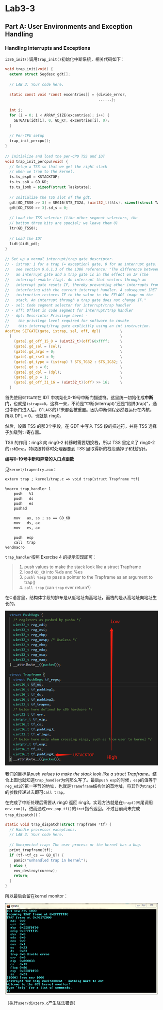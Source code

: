 # Lab3-3

## Part A: User Environments and Exception Handling

### Handling Interrupts and Exceptions

`i386_init()`调用`trap_init()`初始化中断系统，相关代码如下：

```c
void trap_init(void) {
  extern struct Segdesc gdt[];

  // LAB 3: Your code here.

  static const void *const excentries[] = {divide_error,
                                           ......};

  int i;
  for (i = 0; i < ARRAY_SIZE(excentries); i++) {
    SETGATE(idt[i], 0, GD_KT, excentries[i], 0);
  }

  // Per-CPU setup
  trap_init_percpu();
}

// Initialize and load the per-CPU TSS and IDT
void trap_init_percpu(void) {
  // Setup a TSS so that we get the right stack
  // when we trap to the kernel.
  ts.ts_esp0 = KSTACKTOP;
  ts.ts_ss0 = GD_KD;
  ts.ts_iomb = sizeof(struct Taskstate);

  // Initialize the TSS slot of the gdt.
  gdt[GD_TSS0 >> 3] = SEG16(STS_T32A, (uint32_t)(&ts), sizeof(struct Taskstate) - 1, 0);
  gdt[GD_TSS0 >> 3].sd_s = 0;

  // Load the TSS selector (like other segment selectors, the
  // bottom three bits are special; we leave them 0)
  ltr(GD_TSS0);

  // Load the IDT
  lidt(&idt_pd);
}

// Set up a normal interrupt/trap gate descriptor.
// - istrap: 1 for a trap (= exception) gate, 0 for an interrupt gate.
//   see section 9.6.1.3 of the i386 reference: "The difference between
//   an interrupt gate and a trap gate is in the effect on IF (the
//   interrupt-enable flag). An interrupt that vectors through an
//   interrupt gate resets IF, thereby preventing other interrupts from
//   interfering with the current interrupt handler. A subsequent IRET
//   instruction restores IF to the value in the EFLAGS image on the
//   stack. An interrupt through a trap gate does not change IF."
// - sel: Code segment selector for interrupt/trap handler
// - off: Offset in code segment for interrupt/trap handler
// - dpl: Descriptor Privilege Level -
//	  the privilege level required for software to invoke
//	  this interrupt/trap gate explicitly using an int instruction.
#define SETGATE(gate, istrap, sel, off, dpl)         \
  {                                                  \
    (gate).gd_off_15_0 = (uint32_t)(off)&0xffff;     \
    (gate).gd_sel = (sel);                           \
    (gate).gd_args = 0;                              \
    (gate).gd_rsv1 = 0;                              \
    (gate).gd_type = (istrap) ? STS_TG32 : STS_IG32; \
    (gate).gd_s = 0;                                 \
    (gate).gd_dpl = (dpl);                           \
    (gate).gd_p = 1;                                 \
    (gate).gd_off_31_16 = (uint32_t)(off) >> 16;     \
  }
```

首先使用`SETGATE`在 IDT 中初始化0-19号中断门描述符。这里统一初始化成**中断门**，也就是`istrap==0`，这样一来，不论是“中断(interrupt)”还是“陷阱(trap)”，通过中断门进入后，`EFLAGS`的`IF`未都会被重置。因为中断例程必然要运行在内核，所以 DPL = 0，也就是 ring0。

然后，设置 TSS 的那3个字段，在 GDT 中写入 TSS 段的描述符，并将 TSS 选择子加载到`tr`寄存器。

TSS 的作用：ring3 向 ring0-2 转移时需要切换栈，所以 TSS 里定义了 ring0-2 的`ss`和`esp`。特权级转移时处理器要到 TSS 里取得新的栈段选择子和栈指针。

**编写0-19号中断和异常的入口点函数**

见`kernel/trapentry.asm`：

```
extern trap ; kernel/trap.c => void trap(struct Trapframe *tf)

%macro trap_handler 1
    push   %1
    push   ds
    push   es
    pushad

    mov   ax, ss ; ss == GD_KD
    mov   ds, ax
    mov   es, ax

    push  esp
    call  trap
%endmacro
```

`trap_handler`按照 Exercise 4 的提示实现即可：

> 1. push values to make the stack look like a struct Trapframe
> 2. load `GD_KD` into %ds and %es
> 3. `pushl %esp` to pass a pointer to the Trapframe as an argument to trap()
> 4. `call trap` (can `trap` ever return?)

在C语言里，结构体字段的排布是从低地址向高地址，而栈的是从高地址向地址生长的。

![](imgs/Trapframe.png)

我们的目标是*push values to make the stack look like a struct Trapframe*。结合上图也就知道`trap_handler`为何那么写了。最后`push esp`的时候，`esp`的值等于`reg_edi`的第一字节的地址，也就是`Trameframe`结构体的首地址，将其作为`trap()`的参数传递过去即可`call trap`。

在完成了中断处理后需要从 ring0 返回 ring3。实现方法就是在`trap()`末尾调用`env_run()`，进而通过`env_pop_tf()`的`iret`指令返回。不过目前尚未完成`trap_dispatch()`：

```c
static void trap_dispatch(struct Trapframe *tf) {
  // Handle processor exceptions.
  // LAB 3: Your code here.

  // Unexpected trap: The user process or the kernel has a bug.
  print_trapframe(tf);
  if (tf->tf_cs == GD_KT) {
    panic("unhandled trap in kernel");
  } else {
    env_destroy(curenv);
    return;
  }
}
```
所以最后会留在kernel monitor：

![](imgs/divzero.png)

（执行`user/divzero.c`产生除法错误）